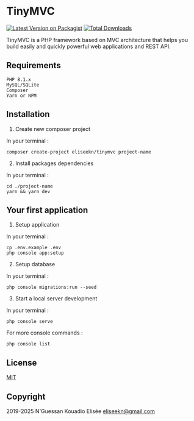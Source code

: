 # TinyMVC

[![Latest Version on Packagist](https://img.shields.io/packagist/v/eliseekn/tinymvc.svg?style=flat-square)](https://packagist.org/packages/eliseekn/tinymvc)
[![Total Downloads](https://img.shields.io/packagist/dt/eliseekn/tinymvc.svg?style=flat-square)](https://packagist.org/packages/eliseekn/tinymvc)

TinyMVC is a PHP framework based on MVC architecture that helps you build easily and quickly powerful web applications and REST API.

## Requirements
```
PHP 8.1.x
MySQL/SQLite
Composer
Yarn or NPM
```

## Installation

1. Create new composer project

In your terminal :
```
composer create-project eliseekn/tinymvc project-name
```

2. Install packages dependencies

In your terminal :
```
cd ./project-name
yarn && yarn dev
```

## Your first application

1. Setup application

In your terminal :
```
cp .env.example .env
php console app:setup
```

2. Setup database

In your terminal :
```
php console migrations:run --seed
```

3. Start a local server development

In your terminal :
```
php console serve
```
For more console commands :
```
php console list
```

## License
[MIT](https://opensource.org/licenses/MIT)

## Copyright
2019-2025 N'Guessan Kouadio Elisée <eliseekn@gmail.com>
